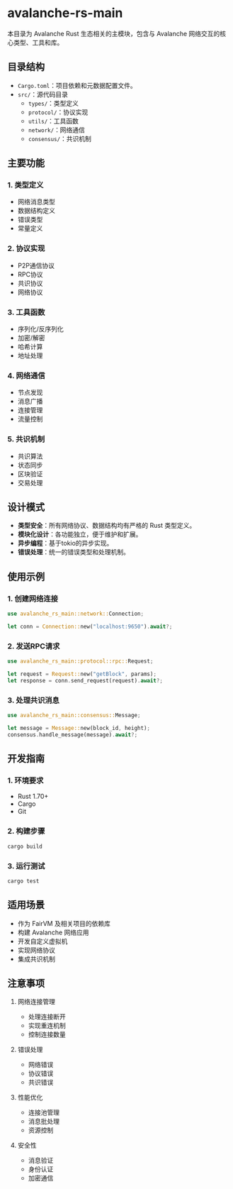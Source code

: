 # avalanche-rs-main

本目录为 Avalanche Rust 生态相关的主模块，包含与 Avalanche 网络交互的核心类型、工具和库。

## 目录结构
- `Cargo.toml`：项目依赖和元数据配置文件。
- `src/`：源代码目录
  - `types/`：类型定义
  - `protocol/`：协议实现
  - `utils/`：工具函数
  - `network/`：网络通信
  - `consensus/`：共识机制

## 主要功能

### 1. 类型定义
- 网络消息类型
- 数据结构定义
- 错误类型
- 常量定义

### 2. 协议实现
- P2P通信协议
- RPC协议
- 共识协议
- 网络协议

### 3. 工具函数
- 序列化/反序列化
- 加密/解密
- 哈希计算
- 地址处理

### 4. 网络通信
- 节点发现
- 消息广播
- 连接管理
- 流量控制

### 5. 共识机制
- 共识算法
- 状态同步
- 区块验证
- 交易处理

## 设计模式
- **类型安全**：所有网络协议、数据结构均有严格的 Rust 类型定义。
- **模块化设计**：各功能独立，便于维护和扩展。
- **异步编程**：基于tokio的异步实现。
- **错误处理**：统一的错误类型和处理机制。

## 使用示例

### 1. 创建网络连接
```rust
use avalanche_rs_main::network::Connection;

let conn = Connection::new("localhost:9650").await?;
```

### 2. 发送RPC请求
```rust
use avalanche_rs_main::protocol::rpc::Request;

let request = Request::new("getBlock", params);
let response = conn.send_request(request).await?;
```

### 3. 处理共识消息
```rust
use avalanche_rs_main::consensus::Message;

let message = Message::new(block_id, height);
consensus.handle_message(message).await?;
```

## 开发指南

### 1. 环境要求
- Rust 1.70+
- Cargo
- Git

### 2. 构建步骤
```bash
cargo build
```

### 3. 运行测试
```bash
cargo test
```

## 适用场景
- 作为 FairVM 及相关项目的依赖库
- 构建 Avalanche 网络应用
- 开发自定义虚拟机
- 实现网络协议
- 集成共识机制

## 注意事项
1. 网络连接管理
   - 处理连接断开
   - 实现重连机制
   - 控制连接数量

2. 错误处理
   - 网络错误
   - 协议错误
   - 共识错误

3. 性能优化
   - 连接池管理
   - 消息批处理
   - 资源控制

4. 安全性
   - 消息验证
   - 身份认证
   - 加密通信 